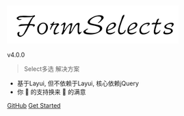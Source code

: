 ![logo](img/logo.png)


v4.0.0

> Select多选 解决方案

* 基于Layui, 但不依赖于Layui, 核心依赖jQuery
* 你 :100: 的支持换来 :100: 的满意


[GitHub](https://github.com/hnzzmsf/layui-formSelects/)
[Get Started](#docsify)


